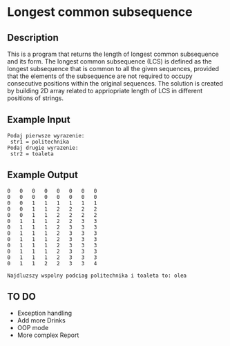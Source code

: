 
# Longest common subsequence

## Description

This is a program that returns the length of longest common subsequence and its form. The longest common subsequence (LCS) is defined as the longest subsequence that is common to all the given sequences, provided that the elements of the subsequence are not required to occupy consecutive positions within the original sequences. The solution is created by building 2D array related to appriopriate length of LCS in different positions of strings.
## Example Input
```
Podaj pierwsze wyrazenie:
 str1 = politechnika
Podaj drugie wyrazenie:
 str2 = toaleta
 ```
## Example Output

```
0   0   0   0   0   0   0   0
0   0   0   0   0   0   0   0
0   0   1   1   1   1   1   1
0   0   1   1   2   2   2   2
0   0   1   1   2   2   2   2
0   1   1   1   2   2   3   3
0   1   1   1   2   3   3   3
0   1   1   1   2   3   3   3
0   1   1   1   2   3   3   3
0   1   1   1   2   3   3   3
0   1   1   1   2   3   3   3
0   1   1   1   2   3   3   3
0   1   1   2   2   3   3   4

Najdluzszy wspolny podciag politechnika i toaleta to: olea
```


## TO DO
- Exception handling
- Add more Drinks
- OOP mode
- More complex Report
